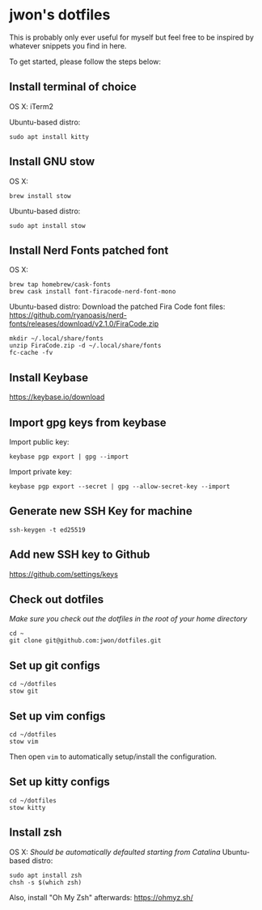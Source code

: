 # jwon's dotfiles
This is probably only ever useful for myself but feel free to be inspired by whatever snippets you find in here.

To get started, please follow the steps below:

## Install terminal of choice
OS X:
iTerm2

Ubuntu-based distro:
```
sudo apt install kitty
```

## Install GNU stow
OS X:
```
brew install stow
```
Ubuntu-based distro:
```
sudo apt install stow
```

## Install Nerd Fonts patched font
OS X:
```
brew tap homebrew/cask-fonts
brew cask install font-firacode-nerd-font-mono
```
Ubuntu-based distro:
Download the patched Fira Code font files:
https://github.com/ryanoasis/nerd-fonts/releases/download/v2.1.0/FiraCode.zip
```
mkdir ~/.local/share/fonts
unzip FiraCode.zip -d ~/.local/share/fonts
fc-cache -fv
```

## Install Keybase
https://keybase.io/download

## Import gpg keys from keybase
Import public key:
```
keybase pgp export | gpg --import
```
Import private key:
```
keybase pgp export --secret | gpg --allow-secret-key --import
```

## Generate new SSH Key for machine
```
ssh-keygen -t ed25519
```

## Add new SSH key to Github
https://github.com/settings/keys

## Check out dotfiles
*Make sure you check out the dotfiles in the root of your home directory*
```
cd ~
git clone git@github.com:jwon/dotfiles.git
```

## Set up git configs
```
cd ~/dotfiles
stow git
```

## Set up vim configs
```
cd ~/dotfiles
stow vim
```
Then open `vim` to automatically setup/install the configuration.

## Set up kitty configs
```
cd ~/dotfiles
stow kitty
```

## Install zsh
OS X:
*Should be automatically defaulted starting from Catalina*
Ubuntu-based distro:
```
sudo apt install zsh
chsh -s $(which zsh)
```
Also, install "Oh My Zsh" afterwards: https://ohmyz.sh/
